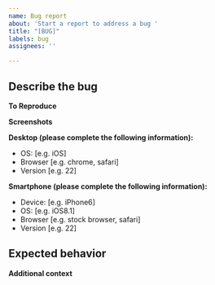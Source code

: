 ```yaml
---
name: Bug report
about: 'Start a report to address a bug '
title: "[BUG]"
labels: bug
assignees: ''

---
```


## Describe the bug
<!--A clear and concise description of what the bug is.-->

**To Reproduce**
<!--
Steps to reproduce the behavior:
1. Go to '...'
2. Click on '....'
3. Scroll down to '....'
4. See error
-->

**Screenshots**

<!--If applicable, add screenshots to help explain your problem.-->

**Desktop (please complete the following information):**
 - OS: [e.g. iOS]
 - Browser [e.g. chrome, safari]
 - Version [e.g. 22]

**Smartphone (please complete the following information):**
 - Device: [e.g. iPhone6]
 - OS: [e.g. iOS8.1]
 - Browser [e.g. stock browser, safari]
 - Version [e.g. 22]

## Expected behavior

<!--A clear and concise description of what you expected to happen.-->

**Additional context**

<!--Add any other context about the problem here.-->
